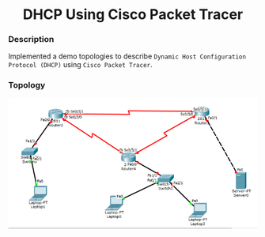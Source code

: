 <h1 align="center">DHCP Using Cisco Packet Tracer</h1>

### Description
Implemented a demo topologies to describe `Dynamic Host Configuration Protocol (DHCP)` using `Cisco Packet Tracer`.

### Topology
<div align="center">
  <img src = "https://github.com/SameetAsadullah/DHCP-Using-Cisco-Packet-Tracer/blob/main/src/Topology.PNG" alt = "" width="700px"/>
</div>
